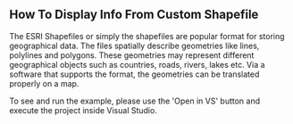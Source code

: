 ## How To Display Info From Custom Shapefile
The ESRI Shapefiles or simply the shapefiles are popular format for storing geographical data. The files spatially describe geometries like lines, polylines and polygons. These geometries may represent different geographical objects such as countries, roads, rivers, lakes etc. Via a software that supports the format, the geometries can be translated properly on a map.

To see and run the example, please use the 'Open in VS' button and execute the project inside Visual Studio.

[//]: <keywords:InformationLayer, MapShapeReader, ReadCompleted>
